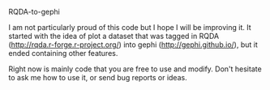 RQDA-to-gephi

I am not particularly proud of this code but I hope I will be improving it. It started with the idea of plot a dataset that was tagged in RQDA (http://rqda.r-forge.r-project.org/) into gephi (http://gephi.github.io/), but it ended containing other features.

Right now is mainly code that you are free to use and modify. Don't hesitate to ask me how to use it, or send bug reports or ideas. 



